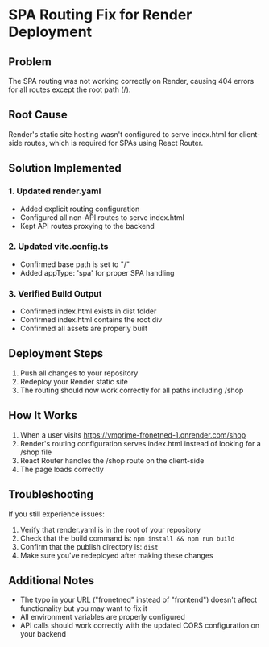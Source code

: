 # SPA Routing Fix for Render Deployment

## Problem
The SPA routing was not working correctly on Render, causing 404 errors for all routes except the root path (/).

## Root Cause
Render's static site hosting wasn't configured to serve index.html for client-side routes, which is required for SPAs using React Router.

## Solution Implemented

### 1. Updated render.yaml
- Added explicit routing configuration
- Configured all non-API routes to serve index.html
- Kept API routes proxying to the backend

### 2. Updated vite.config.ts
- Confirmed base path is set to "/"
- Added appType: 'spa' for proper SPA handling

### 3. Verified Build Output
- Confirmed index.html exists in dist folder
- Confirmed index.html contains the root div
- Confirmed all assets are properly built

## Deployment Steps

1. Push all changes to your repository
2. Redeploy your Render static site
3. The routing should now work correctly for all paths including /shop

## How It Works

1. When a user visits https://vmprime-fronetned-1.onrender.com/shop
2. Render's routing configuration serves index.html instead of looking for a /shop file
3. React Router handles the /shop route on the client-side
4. The page loads correctly

## Troubleshooting

If you still experience issues:

1. Verify that render.yaml is in the root of your repository
2. Check that the build command is: `npm install && npm run build`
3. Confirm that the publish directory is: `dist`
4. Make sure you've redeployed after making these changes

## Additional Notes

- The typo in your URL ("fronetned" instead of "frontend") doesn't affect functionality but you may want to fix it
- All environment variables are properly configured
- API calls should work correctly with the updated CORS configuration on your backend